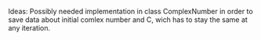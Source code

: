 Ideas: Possibly needed implementation in class ComplexNumber in order to save data about initial comlex number and C, wich has to stay the same at any iteration.

